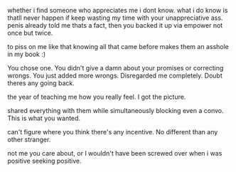 whether i find someone who appreciates me i dont know. what i do know is thatll never happen if keep wasting my time with your unappreciative ass. penis already told me thats a fact, then you backed it up via empower not once but twice.

to piss on me like that knowing all that came before makes them an asshole in my book :)

You chose one. You didn't give a damn about your promises or correcting wrongs. You just added more wrongs. Disregarded me completely. Doubt theres any going back.

the year of teaching me how you really feel. I got the picture. 

shared everything with them while simultaneously blocking even a convo. This is what you wanted.

can't figure where you think there's any incentive. No different than any other stranger.


not me you care about, or I wouldn't have been screwed over when i was positive seeking positive.
